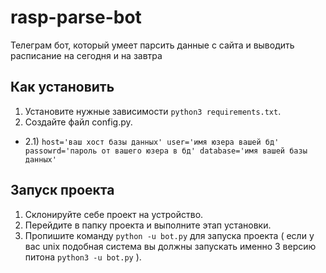 # rasp-parse-bot

Телеграм бот, который умеет парсить данные с сайта и выводить расписание на сегодня и на завтра

## Как установить
  1) Установите нужные зависимости ```python3 requirements.txt```.
  2) Создайте файл config.py.
   - 2.1) ```
          host='ваш хост базы данных'
          user='имя юзера вашей бд'
          passowrd='пароль от вашего юзера в бд'
          database='имя вашей базы данных'
          ```
    
## Запуск проекта

1) Склонируйте себе проект на устройство.
2) Перейдите в папку проекта и выполните этап установки.
3) Пропишите команду ```python -u bot.py``` для запуска проекта ( если у вас unix подобная система вы должны запускать именно 3 версию питона ```python3 -u bot.py``` ).
